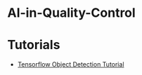 # AI-in-Quality-Control

# Tutorials
* [Tensorflow Object Detection Tutorial](https://tensorflow-object-detection-api-tutorial.readthedocs.io/en/latest/)

